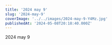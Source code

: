```yaml
---
title: '2024 may 9'
slug: '2024-may-9'
coverImage: '../../images/2024-may-9-Y4Mz.jpg'
publishedAt: '2024-05-08T20:18:40.000Z'
---
```


2024 may 9